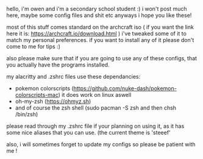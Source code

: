 hello, i'm owen and i'm a secondary school student :) i won't post much here, maybe some config files and shit etc
anyways i hope you like these!

most of this stuff comes standard on the archcraft iso ( if you want the link here it is: https://archcraft.io/download.html )
i've tweaked some of it to match my personal preferences. if you want to install any of it please don't come to me for tips :)

also please make sure that if you are going to use any of these configs, that you actually have the programs installed.

my alacritty and .zshrc files use these dependancies:
 - pokemon colorscripts (https://github.com/nuke-dash/pokemon-colorscripts-mac) it does work on linux aswell
 - oh-my-zsh (https://ohmyz.sh)
 - and of course the zsh shell (sudo pacman -S zsh and then chsh /bin/zsh)

please read through my .zshrc file if your planning on using it, as it has some nice aliases that you can use. (the current theme is 'steeef'

also, i will sometimes forget to update my configs so please be patient with me !
